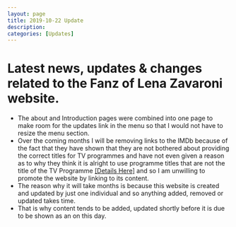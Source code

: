 ```yaml
---
layout: page
title: 2019-10-22 Update
description:
categories: [Updates]
---
```


# Latest news, updates & changes related to the Fanz of Lena Zavaroni website.

* The about and Introduction pages were combined into one page to make room for the updates link in the menu so that I would not have to resize the menu section.
* Over the coming months I will be removing links to the IMDb because of the fact that they have shown that they are not bothered about providing the correct titles for TV programmes and have not even given a reason as to why they think it is alright to use programme titles that are not the title of the TV Programme [[Details Here]](https://github.com/FanzOfLenaZavaroni/fanzoflenazavaroni.github.io/issues/12#issuecomment-536528451) and so I am unwilling to promote the website by linking to its content.
* The reason why it will take months is because this website is created and updated by just one individual and so anything added, removed or updated takes time.
* That is why content tends to be added, updated shortly before it is due to be shown as an on this day.
